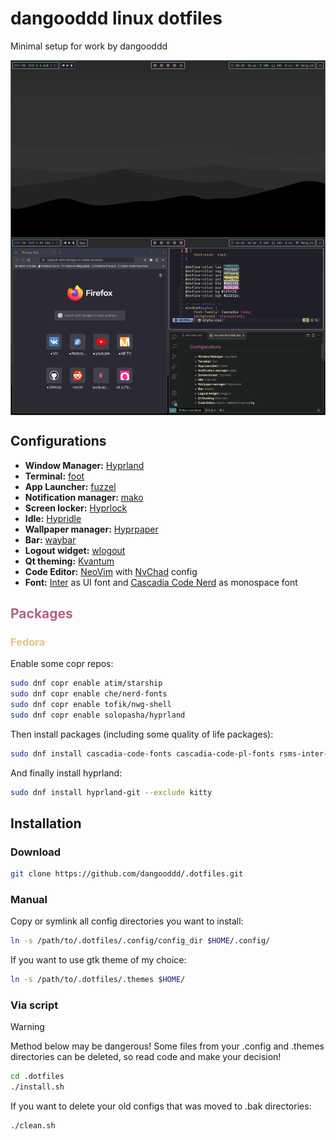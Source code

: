 # dangooddd linux dotfiles
Minimal setup for work by dangooddd

<img align="center" src="./screenshots/look.png">

## Configurations 
* **Window Manager:** [Hyprland](https://github.com/hyprwm/Hyprland)
* **Terminal:** [foot](https://codeberg.org/dnkl/foot)
* **App Launcher:** [fuzzel](https://codeberg.org/dnkl/fuzzel)
* **Notification manager:** [mako](https://github.com/emersion/mako)
* **Screen locker:** [Hyprlock](https://github.com/hyprwm/hyprlock)
* **Idle:** [Hypridle](https://github.com/hyprwm/hypridle)
* **Wallpaper manager:** [Hyprpaper](https://github.com/hyprwm/hyprpaper)
* **Bar:** [waybar](https://github.com/Alexays/Waybar)
* **Logout widget:** [wlogout](https://github.com/ArtsyMacaw/wlogout)
* **Qt theming:** [Kvantum](https://github.com/tsujan/Kvantum/tree/master/Kvantum)
* **Code Editor:** [NeoVim](https://github.com/neovim/neovim) with [NvChad](https://github.com/NvChad/NvChad) config
* **Font:** [Inter](https://github.com/rsms/inter) as UI font and [Cascadia Code Nerd](https://github.com/microsoft/cascadia-code) as monospace font

## <span style="color:#b16286">Packages</span>
### <span style="color:#e6c384">Fedora</span>
Enable some copr repos:
```bash 
sudo dnf copr enable atim/starship
sudo dnf copr enable che/nerd-fonts
sudo dnf copr enable tofik/nwg-shell
sudo dnf copr enable solopasha/hyprland
```
Then install packages (including some quality of life packages):
```bash
sudo dnf install cascadia-code-fonts cascadia-code-pl-fonts rsms-inter-fonts nerd-fonts starship nwg-look kvantum qt6ct zoxide foot fuzzel mako waybar wlogout neovim hyprpaper hyprlock hypridle
```
And finally install hyprland:
```bash 
sudo dnf install hyprland-git --exclude kitty
```

## Installation

### Download
```bash
git clone https://github.com/dangooddd/.dotfiles.git
```

### Manual
Copy or symlink all config directories you want to install:
```bash
ln -s /path/to/.dotfiles/.config/config_dir $HOME/.config/ 
```
If you want to use gtk theme of my choice:
```bash
ln -s /path/to/.dotfiles/.themes $HOME/
```

### Via script
> [!Warning]
> Method below may be dangerous! Some files from your .config and .themes directories can be deleted, so read code and make your decision!
```bash
cd .dotfiles
./install.sh
```

If you want to delete your old configs that was moved to .bak directories:
```bash
./clean.sh
```
